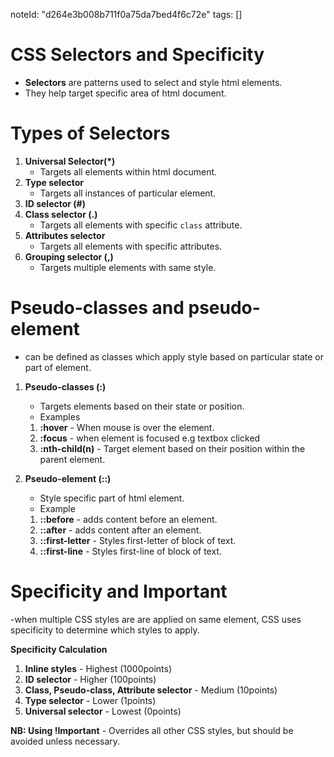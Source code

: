 
noteId: "d264e3b008b711f0a75da7bed4f6c72e"
tags: []

# CSS Selectors and Specificity
- **Selectors** are patterns used to select and style html elements.
- They help target specific area of html document.

# Types of Selectors
1. **Universal Selector(*)**
   - Targets all elements within html document.
2. **Type selector**
   - Targets all instances of particular element.
3. **ID selector (#)**
4. **Class selector (.)**
   - Targets all elements with specific ```class``` attribute.
5. **Attributes selector**
   - Targets all elements with specific attributes.
6. **Grouping selector (,)**
   - Targets multiple elements with same style.

# Pseudo-classes and pseudo-element
- can be defined as classes which apply style based on particular state or part of element.

1. **Pseudo-classes (:)**
   - Targets elements based on their state or position.
   - Examples
   1. **:hover** - When mouse is over the element.
   2. **:focus** - when element is focused e.g textbox clicked
   3. **:nth-child(n)** - Target element based on their position within the parent element.

2. **Pseudo-element (::)**
   - Style specific part of html element.
   - Example
   1. **::before** - adds content before an element.
   2. **::after** - adds content after an element.
   3. **::first-letter** - Styles first-letter of block of text.
   4. **::first-line** - Styles first-line of block of text.

# Specificity and Important
-when multiple CSS styles are are applied on same element, CSS uses specificity to determine which styles to apply.

**Specificity Calculation**
   1. **Inline styles** - Highest (1000points)
   2. **ID selector** - Higher (100points)
   3. **Class, Pseudo-class, Attribute selector** - Medium (10points)
   4. **Type selector** - Lower (1points)
   5. **Universal selector** - Lowest (0points)

**NB: Using !Important** - Overrides all other CSS styles, but should be avoided unless necessary.

